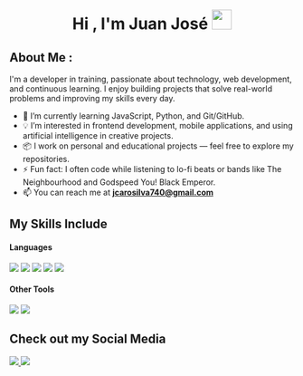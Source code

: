 <h1 align="center">Hi , I'm Juan José <img src="https://gifs.org.es/gifs/2020/09/7215/gif-para-saludar.gif" width="35"></h1>

## About Me : 
I'm a developer in training, passionate about technology, web development, and continuous learning. I enjoy building projects that solve real-world problems and improving my skills every day.

- 🌱 I’m currently learning JavaScript, Python, and Git/GitHub.
- 💡 I’m interested in frontend development, mobile applications, and using artificial intelligence in creative projects.
- 📦 I work on personal and educational projects — feel free to explore my repositories.
- ⚡ Fun fact: I often code while listening to lo-fi beats or bands like The Neighbourhood and Godspeed You! Black Emperor.
- 📫 You can reach me at **jcarosilva740@gmail.com**
  
## My Skills Include

<h4> Languages </h4>
<span> 
  <img src="https://img.shields.io/badge/HTML5-E34F26?style=for-the-badge&logo=html5&logoColor=white">
  <img src="https://img.shields.io/badge/CSS3-1572B6?style=for-the-badge&logo=css3&logoColor=white">
  <img src="https://img.shields.io/badge/JavaScript-F7DF1E?style=for-the-badge&logo=javascript&logoColor=black">
  <img src="https://img.shields.io/badge/PHP-777BB4?style=for-the-badge&logo=php&logoColor=white">
  <img src="https://img.shields.io/badge/python-3670A0?style=for-the-badge&logo=python&logoColor=ffdd54">
</span>
<h4> Other Tools </h4>
<span>
  <img src="https://img.shields.io/badge/git-%23F05033.svg?style=for-the-badge&logo=git&logoColor=white">
  <img src="https://img.shields.io/badge/mysql-4479A1.svg?style=for-the-badge&logo=mysql&logoColor=white">
</span>

## Check out my Social Media

<a href="https://www.instagram.com/jjcs_chepe_/" target="_blank">
 <img src="https://img.shields.io/badge/Instagram-%23E4405F.svg?style=for-the-badge&logo=Instagram&logoColor=white">
</a>
<a href="" target="_blank">
 <img src="https://img.shields.io/badge/TikTok-%23000000.svg?style=for-the-badge&logo=TikTok&logoColor=white">
</a>
